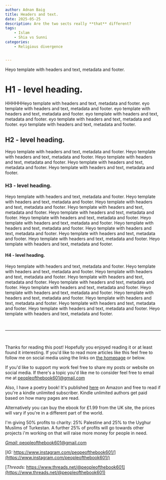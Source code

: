 ```yaml
---
author: Adnan Baig 
title: Headers and text.
date: 2025-05-25 
description: Are the two sects really **that** different?
tags: 
    - Islam
    - Shia vs Sunni
categories:
    - Religious divergence


---
```


Heyo template with headers and text, metadata and footer.

<!--more-->


# H1 - level heading.

HHHHHHeyo template with headers and text, metadata and footer.
eyo template with headers and text, metadata and footer.
eyo template with headers and text, metadata and footer.
eyo template with headers and text, metadata and footer.
eyo template with headers and text, metadata and footer.
eyo template with headers and text, metadata and footer.


## H2 - level heading.

Heyo template with headers and text, metadata and footer.
Heyo template with headers and text, metadata and footer.
Heyo template with headers and text, metadata and footer.
Heyo template with headers and text, metadata and footer.
Heyo template with headers and text, metadata and footer.


### H3 - level heading.

Heyo template with headers and text, metadata and footer. Heyo template with headers and text, metadata and footer.
Heyo template with headers and text, metadata and footer. Heyo template with headers and text, metadata and footer.
Heyo template with headers and text, metadata and footer. Heyo template with headers and text, metadata and footer.
Heyo template with headers and text, metadata and footer. Heyo template with headers and text, metadata and footer.
Heyo template with headers and text, metadata and footer. Heyo template with headers and text, metadata and footer.
Heyo template with headers and text, metadata and footer. Heyo template with headers and text, metadata and footer.


#### H4 - level heading.

Heyo template with headers and text, metadata and footer. Heyo template with headers and text, metadata and footer.
Heyo template with headers and text, metadata and footer. Heyo template with headers and text, metadata and footer.
Heyo template with headers and text, metadata and footer. Heyo template with headers and text, metadata and footer.
Heyo template with headers and text, metadata and footer. Heyo template with headers and text, metadata and footer.
Heyo template with headers and text, metadata and footer. Heyo template with headers and text, metadata and footer.
Heyo template with headers and text, metadata and footer. Heyo template with headers and text, metadata and footer.


<br>

---

<br>

Thanks for reading this post! Hopefully you enjoyed reading it or at least found it interesting. If you'd like to read more articles like this feel free to follow me on social media using the links on [the homepage](https://peopleofthebook.co.uk) or below.

If you'd like to support my work feel free to share my posts or website on social media. If there's a topic you'd like me to consider feel free to email me at peopleofthebook601@gmail.com

Also, I have a poetry book! It's published [here](https://amzn.eu/d/3nzHMT6) on Amazon and free to read if you're a kindle unlimited subscriber. Kindle unlimited authors get paid based on how many pages are read.

Alternatively you can buy the ebook for £1.99 from the UK site, the prices will vary if you're in a different part of the world.

I'm giving 50% profits to charity: 25% Palestine and 25% to the Uyghur Muslims of Turkestan. A further 25% of profits will go towards other projects i'm working on that will raise more money for people in need.

[*Gmail:* peopleofthebook601@gmail.com](peopleofthebook601@gmail.com)

[*IG:* https://www.instagram.com/peopeofthebook601/](https://www.instagram.com/peopleofthebook601/)

[*Threads:* https://www.threads.net/@peopleofthebook601](https://www.threads.net/@peopleofthebook601)

